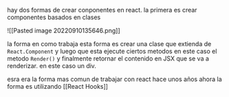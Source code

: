 hay dos formas de crear conponentes en react. la primera es crear componentes basados en clases

![[Pasted image 20220910135646.png]]

la forma en como trabaja esta forma es crear una clase que extienda de `React.Component` y luego que esta ejecute ciertos metodos en este caso el metodo `Render()` y finalmente retornar el contenido en JSX que se va a renderizar. en este caso un div.


esra era la forma mas comun de trabajar con react hace unos años ahora la forma es utilizando [[React Hooks]]